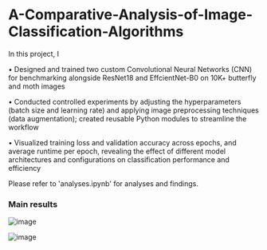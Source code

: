 # A-Comparative-Analysis-of-Image-Classification-Algorithms

In this project, I

•	Designed and trained two custom Convolutional Neural Networks (CNN) for benchmarking alongside ResNet18 and EffcientNet-B0 on 10K+ butterfly and moth images

•	Conducted controlled experiments by adjusting the hyperparameters (batch size and learning rate) and applying image preprocessing techniques (data augmentation); created reusable Python modules to streamline the workflow

•	Visualized training loss and validation accuracy across epochs, and average runtime per epoch, revealing the effect of different model architectures and configurations on classification performance and efficiency

Please refer to 'analyses.ipynb' for analyses and findings.

### Main results
![image](https://github.com/user-attachments/assets/38ff631a-97f8-474f-8fca-babab387cfa6)

![image](https://github.com/user-attachments/assets/1fcdd37e-b9b0-4646-934b-aa5a4bffc175)

